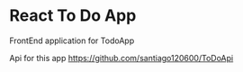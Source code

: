 # React To Do App

FrontEnd application for TodoApp

Api for this app https://github.com/santiago120600/ToDoApi
